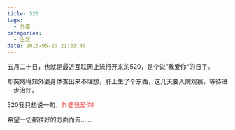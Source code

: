 ```yaml
---
title: 520
tags:
  - 外婆
categories:
  - 生活
date: 2015-05-20 21:33:45
---
```

五月二十日，也就是最近互联网上流行开来的520，是个说”我爱你“的日子。

却突然得知外婆身体查出来不理想，肝上生了个东西，这几天要入院观察，等待进一步治疗。

<!--more-->

520我只想说一句，<span style="color:#E53333;">外婆我爱你<span>!

希望一切都往好的方面而去……